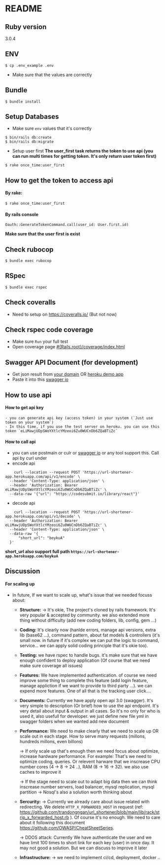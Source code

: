 # README

## Ruby version
  3.0.4

## ENV
  ```command
  $ cp .env_example .env
  ```
  - Make sure that the values are correctly

## Bundle
  ```command
  $ bundle install
  ```
## Setup Databases
  - Make sure `env` values that it's correctly
  ```command
  $ bin/rails db:create
  $ bin/rails db:migrate
  ```

  - Setup user first
  **The user_first task returns the token to use api (you can run multi times for getting token. It's only return user token first)**

  ```command
  $ rake once_time:user_first
  ```

## How to get the token to access api

  #### By rake:

  ```command
  $ rake once_time:user_first
  ```

   #### By rails console
  ```console
  Oauth::GenerateTokenCommand.call(user_id: User.first.id)
  ```
  **Make sure that the user first is exist**

## Check rubocop
```command
$ bundle exec rubocop
```

## RSpec
```command
$ bundle exec rspec
```

## Check coveralls
  - Need to setup on https://coveralls.io/ (But not now)

## Check rspec code coverage
  - Make sure `Run` your full test
  - Open coverage page [#{Rails.root}/coverage/index.html](#{Rails.root}/coverage/index.html)

## Swagger API Document (for development)
  - Get json result from [your domain](http://domain.xxx/api/v1/api_docs) OR [heroku demo app](https://url-shortener-app.herokuapp.com/api/v1/api_docs)
  - Paste it into this [swagger io](https://editor.swagger.io/)

## How to use api
  #### How to get api key
    - you can generate api key (access token) in your system (`Just use token on your system`)
    - In this time, if you use the test server on heroku. you can use this token `eLiMawjUDpSWoYXtlcYMzeoi6Zu0WUCnDb6ZQaBTiZc`
  #### How to call api
  - you can use postmain or culr or [swagger io](https://editor.swagger.io/) or any tool support this. Call api by curl under
  - encode api
  ```command
      curl --location --request POST 'https://url-shortener-app.herokuapp.com/api/v1/encode' \
    --header 'Content-Type: application/json' \
    --header 'Authorization: Bearer eLiMawjUDpSWoYXtlcYMzeoi6Zu0WUCnDb6ZQaBTiZc' \
    --data-raw '{"url": "https://codesubmit.io/library/react"}'
  ```

  - decode api
  ```command
      curl --location --request POST 'https://url-shortener-app.herokuapp.com/api/v1/decode' \
    --header 'Authorization: Bearer eLiMawjUDpSWoYXtlcYMzeoi6Zu0WUCnDb6ZQaBTiZc' \
    --header 'Content-Type: application/json' \
    --data-raw '{
        "short_url": "boykuA"
    }'
  ```
  **short_url also support full path `https://url-shortener-app.herokuapp.com/boykuA`**


## Discussion
  #### For scaling up
  - In future, If we want to scale up, what's issue that we needed focuss about:
    + **Structure:** -> It's okie, The project's cloned by rails framework. It's very popular & accepted by community. we also extended more thing without difficulty (add new coding folders, lib, config, gem ...)
    + **Coding:** It's clearly now (hanlde errors, manage api versions, extra lib (base62 ...), command pattern, about fat models & controllers (it's small now. in future if it's complex we can put the logic to command, service... we can apply solid coding principle that it's okie too).
    + **Testing:** we have rspec to handle bugs. it's make sure that we have enough confident to deploy application (Of course that we need make sure coverage all issues)
    + **Features:** We have implemented authentication. of course we need improve some thing to complete this feature (add login feature, manage appliction if we want to provide to third party ...). we can expend more features. One of all that is the tracking user click....
    + **Documents:** Currently we have apply open api 3.0 (swagger). It's very simple to description (Or brief) how to use the api endpoint. It's very detail about input & output in all cases. So It's no only for who is used it, also usefull for developer. we just define new file yml in swagger folders when we wanted add new document
    + **Performance:** We need to make clearly that we need to scale up OR scale out in each stage. How to serve many requests (millons, hundreds millons, even billons)
  
      -> If only scale up that's enough then we need focus about optimize, increase hardware performance. For example: That's we need to optimize coding, queries. Or relevent harware that we inscrease CPU number cores (4 -> 8 -> 24 ..), RAM (8 -> 16 -> 32). we also use caches to improve it

      -> If the stage need to scale out to adapt big data then we can think inscrease number servers, load balancer, mysql replication, mysql partition
      -> Nosql's also a solution worth thinking about
    + **Sercurity:**
      -> Currently we already care about issue related with redirecting. We delete `HTTP_X_FORWARDED_HOST` in request (ref: https://github.com/trandongngan/url_shortener/blob/main/lib/rack/strip_x_forwarded_host.rb ). Of course it's no enough. We need to care about it following this document https://github.com/OWASP/CheatSheetSeries. 

      -> DDOS attack: Currently We have authenticate the user and we have limit 100 times to short link for each key (user) in once day. It may not good a solution. But we can discuss to improve it later 
    + **Infrastructure:** -> we need to implement ci/cd, deployment, docker ..

    



